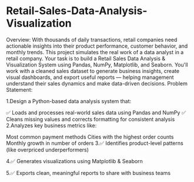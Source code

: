 # Retail-Sales-Data-Analysis-Visualization
Overview: With thousands of daily transactions, retail companies need actionable insights into their product performance, customer behavior, and monthly trends. This project simulates the real work of a data analyst in a retail company. Your task is to build a Retail Sales Data Analysis & Visualization System using Pandas, NumPy, Matplotlib, and Seaborn. You'll work with a cleaned sales dataset to generate business insights, create visual dashboards, and export useful reports — helping management understand their sales dynamics and make data-driven decisions.
 Problem Statement:

1.Design a Python-based data analysis system that:

✅ Loads and processes real-world sales data using Pandas and NumPy
✅ Cleans missing values and corrects formatting for consistent analysis
2.Analyzes key business metrics like:

Most common payment methods
Cities with the highest order counts
Monthly growth in number of orders
3.✅ Identifies product-level patterns (like overpriced underperformers)

4.✅ Generates visualizations using Matplotlib & Seaborn

5.✅ Exports clean, meaningful reports to share with business teams
